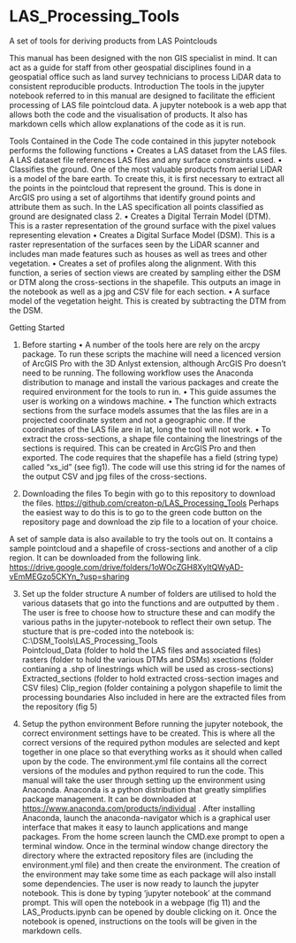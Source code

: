 # LAS_Processing_Tools
 A set of tools for deriving products from LAS Pointclouds
 
 This manual has been designed with the non GIS specialist in mind. It can act as a guide for staff from other geospatial disciplines found in a geospatial office such as land survey technicians to process LiDAR data to consistent reproducible products.
Introduction
The tools in the jupyter notebook referred to in this manual are designed to facilitate the efficient processing of LAS file pointcloud data. A jupyter notebook is a web app that allows both the code and the visualisation of products. It also has markdown cells which allow explanations of the code as it is run.

Tools Contained in the Code
The code contained in this jupyter notebook performs the following functions
•	Creates a LAS dataset from the LAS files. A LAS dataset file references LAS files and any surface constraints used. 
•	Classifies the ground. One of the most valuable products from aerial LiDAR is a model of the bare earth. To create this, it is first necessary to extract all the points in the pointcloud that represent the ground. This is done in ArcGIS pro using a set of algortihms that identify ground points and attribute them as such. In the LAS specification all points classified as ground are designated class 2.
•	Creates a Digital Terrain Model (DTM). This is a raster representation of the ground surface with the pixel values representing elevation
•	Creates a Digital Surface Model (DSM). This is a raster representation of the surfaces seen by the LiDAR scanner and includes man made features such as houses as well as trees and other vegetation.
•	Creates a set of profiles along the alignment. With this function, a series of section views are created by sampling either the DSM or DTM along the cross-sections in the shapefile. This outputs an image in the notebook as well as a jpg and CSV file for each section.
•	A surface model of the vegetation height. This is created by subtracting the DTM from the DSM.

Getting Started

1.	Before starting
•	A number of the tools here are rely on the arcpy package. To run these scripts the machine will need a licenced version of ArcGIS Pro with the 3D Anlyst extension, although ArcGIS Pro doesn’t need to be running. The following workflow uses the Anaconda distribution to manage and install the various packages and create the required environment for the tools to run in. 
•	This guide assumes the user is working on a windows machine.
•	The function which extracts sections from the surface models  assumes that the las files are in a projected coordinate system and not a geographic one. If the coordinates of the LAS file are in lat, long the tool will not work.
•	To extract the cross-sections, a shape file containing the linestrings of the sections is required. This can be created in ArcGIS Pro and then exported. The code requires that the shapefile has a field (string type) called “xs_id” (see fig1).  The code will use this string id for the names of the output CSV and jpg files of the cross-sections.

2.	Downloading the files
To begin with go to this repository to download the files. https://github.com/creaton-p/LAS_Processing_Tools
Perhaps the easiest way to do this is to go to the green code button on the repository page and download the zip file to a location of your choice.

A set of sample data is also available to try the tools out on. It contains a sample pointcloud and a shapefile of cross-sections and another of a clip region. It can be downloaded from the following link. 
https://drive.google.com/drive/folders/1oWOcZGH8XyItQWyAD-vEmMEGzo5CKYn_?usp=sharing

3.	Set up the folder structure
A number of folders are utilised to hold the various datasets that go into the functions and are outputted by them . The user is free to choose how to structure these and can modify the various paths in the jupyter-notebook to reflect their own setup. The stucture that is pre-coded into the notebook is:
C:\DSM_Tools\LAS_Processing_Tools\
		Pointcloud_Data (folder to hold the LAS files and associated files)
		rasters (folder to hold the various DTMs and DSMs)
		xsections (folder contianing a .shp of linestrings which will be used as cross-sections)
		Extracted_sections (folder to hold extracted cross-section images and CSV files)
		Clip_region (folder containing a polygon shapefile to limit the processing boundaries
 		Also included in here are the extracted files from the repository (fig 5)

4.	Setup the python environment
Before running the jupyter notebook, the correct environment settings have to be created. This is where all the correct versions  of the required python modules are selected and kept together in one place so that everything works as it should when called upon by the code. The environment.yml file contains all the correct versions of the modules and python required to run the code. This manual will take the user through setting up the environment using Anaconda. Anaconda is a python distribution that greatly simplifies package management. It can be downloaded at https://www.anaconda.com/products/individual . After installing Anaconda, launch the anaconda-navigator which is a graphical user interface that makes it easy to launch applications and mange packages. From the home screen launch the CMD.exe prompt to open a terminal window.
Once in the terminal window change directory the directory where the extracted repository files are (including the environment.yml file) and then create the environment. The creation of the environment may take some time as each package will also install some dependencies.
The user is now ready to launch the jupyter notebook. This is done by typing ‘jupyter notebook’ at the command prompt. This will open the notebook in a webpage (fig 11) and the LAS_Products.ipynb can be opened by double clicking on it. 
Once the notebook is opened, instructions on the tools will be given in the markdown cells.



